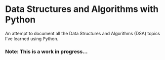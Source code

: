 # Data Structures and Algorithms with Python
An attempt to document all the Data Structures and Algorithms (DSA) topics I've learned using Python.

### Note: This is a work in progress...
